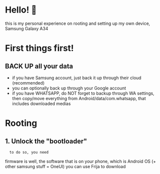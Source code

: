 # Hello! 🙌
this is my personal experience on rooting and setting up my own device, Samsung Galaxy A34

# First things first!
## BACK UP all your data
   * if you have Samsung account, just back it up through their cloud (recommended)
   * you can optionally back up through your Google account
   * if you have WHATSAPP, do NOT forget to backup through WA settings, then copy/move everything from Android/data/com.whatsapp, that includes downloaded medias

# Rooting
## 1. Unlock the "bootloader"
      to do so, you need 


      
  firmware is well, the software that is on your phone, which is Android OS (+ other samsung stuff = OneUI)
  you can use Frija to download 
